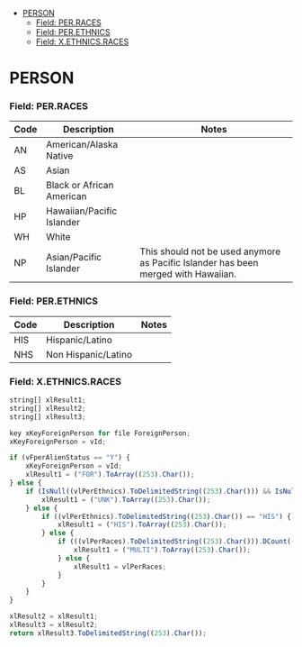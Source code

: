 <!-- toc -->

- [PERSON](#PERSON)
    + [Field: PER.RACES](#Field-PERRACES)
    + [Field: PER.ETHNICS](#Field-PERETHNICS)
    + [Field: X.ETHNICS.RACES](#Field-XETHNICSRACES)

<!-- tocstop -->
# PERSON

### Field: PER.RACES 
 
| Code | Description               | Notes  |
| ---- | ------------------------- | ------ |
| AN   | American/Alaska Native    |        |
| AS   | Asian                     |        |
| BL   | Black or African American |        |
| HP   | Hawaiian/Pacific Islander |        |
| WH   | White                     |        |
| NP   | Asian/Pacific Islander    | This should not be used anymore as Pacific Islander has been merged with Hawaiian. |
 

### Field: PER.ETHNICS 

| Code | Description         | Notes |
| ---- | ------------------- | ----- |
| HIS  | Hispanic/Latino     |       |
| NHS  | Non Hispanic/Latino |       |
 

### Field: X.ETHNICS.RACES 
```javascript
string[] xlResult1;  
string[] xlResult2;  
string[] xlResult3;  

key xKeyForeignPerson for file ForeignPerson; 
xKeyForeignPerson = vId;  

if (vFperAlienStatus == "Y") { 
    xKeyForeignPerson = vId; 
    xlResult1 = ("FOR").ToArray((253).Char()); 
} else { 
    if (IsNull((vlPerEthnics).ToDelimitedString((253).Char())) && IsNull((vlPerRaces).ToDelimitedString((253).Char()))) { 
        xlResult1 = ("UNK").ToArray((253).Char()); 
    } else { 
        if ((vlPerEthnics).ToDelimitedString((253).Char()) == "HIS") { 
            xlResult1 = ("HIS").ToArray((253).Char()); 
        } else { 
            if (((vlPerRaces).ToDelimitedString((253).Char())).DCount((253).Char()) > 1) { 
                xlResult1 = ("MULTI").ToArray((253).Char()); 
            } else { 
                xlResult1 = vlPerRaces; 
            } 
        } 
    } 
} 

xlResult2 = xlResult1; 
xlResult3 = xlResult2; 
return xlResult3.ToDelimitedString((253).Char()); 
```